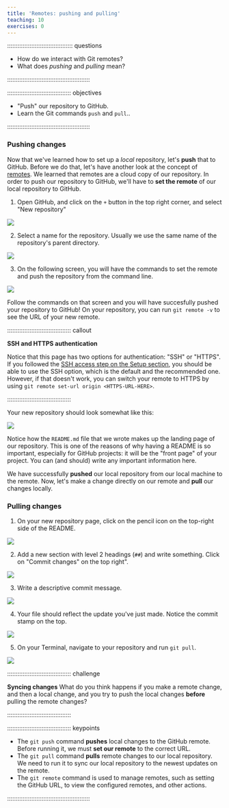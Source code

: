 ```yaml
---
title: 'Remotes: pushing and pulling'
teaching: 10
exercises: 0
---
```


:::::::::::::::::::::::::::::::::::::: questions 

- How do we interact with Git remotes?
- What does *pushing* and *pulling* mean?

::::::::::::::::::::::::::::::::::::::::::::::::

::::::::::::::::::::::::::::::::::::: objectives

- "Push" our repository to GitHub.
- Learn the Git commands `push` and `pull`..

::::::::::::::::::::::::::::::::::::::::::::::::

### Pushing changes

Now that we've learned how to set up a *local* repository, let's **push** that to GitHub. Before we do that, let's have another look at the concept of [remotes](../learners/reference.md#glossary). We learned that remotes are a cloud copy of our repository. In order to push our repository to GitHub, we'll have to **set the remote** of our local repository to GitHub. 

1. Open GitHub, and click on the `+` button in the top right corner, and select "New repository"

![](fig/create_repo.png)

2. Select a name for the repository. Usually we use the same name of the repository's parent directory.
    
![](fig/set_repo_name.png)

3. On the following screen, you will have the commands to set the remote and push the repository from the command line.

![](fig/set_remote_screen.png)

Follow the commands on that screen and you will have succesfully pushed your repository to GitHub! On your repository, you can run `git remote -v` to see the URL of your new remote.

::::::::::::::::::::::::::::::::::::: callout

**SSH and HTTPS authentication** 

Notice that this page has two options for authentication: "SSH" or "HTTPS". If you followed the [SSH access step on the Setup section](#setup), you should be able to use the SSH option, which is the default and the recommended one. However, if that doesn't work, you can switch your remote to HTTPS by using `git remote set-url origin <HTTPS-URL-HERE>`.

:::::::::::::::::::::::::::::::::::::

Your new repository should look somewhat like this:

![](fig/repo_landing.png)

Notice how the `README.md` file that we wrote makes up the landing page of our repository. This is one of the reasons of why having a README is so important, especially for GitHub projects: it will be the "front page" of your project. You can (and should) write any important information here. 

We have successfully **pushed** our local repository from our local machine to the remote. Now, let's make a change directly on our remote and **pull** our changes locally.


### Pulling changes

1. On your new repository page, click on the pencil icon on the top-right side of the README.

![](fig/edit_file.png)

2. Add a new section with level 2 headings (`##`) and write something. Click on "Commit changes" on the top right".

![](fig/add_new_section.png)

3. Write a descriptive commit message.

![](fig/commit_remote_changes.png)

4. Your file should reflect the update you've just made. Notice the commit stamp on the top.

![](fig/file_after_editing.png)

5. On your Terminal, navigate to your repository and run `git pull`.

![](fig/git_pull.png)

::::::::::::::::::::::::::::::::::::: challenge 

**Syncing changes**
What do you think happens if you make a remote change, and then a local change, and you try to push the local changes **before** pulling the remote changes?

:::::::::::::::::::::::::::::::::::::

::::::::::::::::::::::::::::::::::::: keypoints 

- The `git push` command **pushes** local changes to the GitHub remote. Before running it, we must **set our remote** to the correct URL.
- The `git pull` command **pulls** remote changes to our local repository. We need to run it to sync our local repository to the newest updates on the remote.
- The `git remote` command is used to manage remotes, such as setting the GitHub URL, to view the configured remotes, and other actions.

::::::::::::::::::::::::::::::::::::::::::::::::

